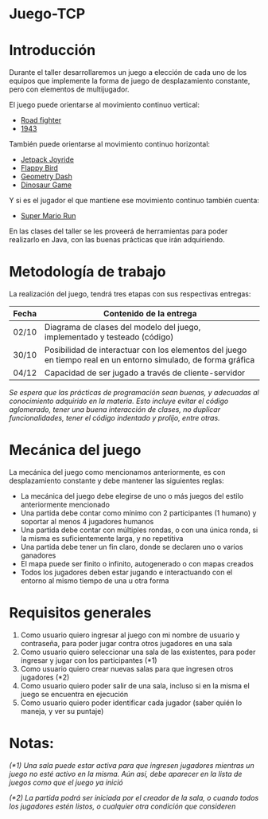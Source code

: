 # Juego-TCP

# Introducción
Durante el taller desarrollaremos un juego a elección de cada uno de los equipos que implemente la forma de juego de desplazamiento constante, pero con elementos de multijugador.

El juego puede orientarse al movimiento continuo vertical:
- [Road fighter](https://en.wikipedia.org/wiki/Road_Fighter)
- [1943](https://en.wikipedia.org/wiki/1943:_The_Battle_of_Midway)

También puede orientarse al movimiento continuo horizontal:
- [Jetpack Joyride](https://www.halfbrick.com/games/jetpack-joyride)
- [Flappy Bird](https://en.wikipedia.org/wiki/Flappy_Bird)
- [Geometry Dash](http://www.robtopgames.com/)
- [Dinosaur Game](https://en.wikipedia.org/wiki/Dinosaur_Game)

Y si es el jugador el que mantiene ese movimiento continuo también cuenta:
- [Super Mario Run](https://supermariorun.com/)


En las clases del taller se les proveerá de herramientas para poder realizarlo en Java, con las buenas prácticas que irán adquiriendo.


# Metodología de trabajo

La realización del juego, tendrá tres etapas con sus respectivas entregas:

| Fecha | Contenido de la entrega                                                                                        |
|-------|----------------------------------------------------------------------------------------------------------------|
| 02/10 | Diagrama de clases del modelo del juego, implementado y testeado (código)                                      |
| 30/10 | Posibilidad de interactuar con los elementos del juego en tiempo real en un entorno simulado, de forma gráfica |
| 04/12 | Capacidad de ser jugado a través de cliente-servidor                                                           |


_Se espera que las prácticas de programación sean buenas, y adecuadas al conocimiento adquirido en la materia.
Esto incluye evitar el código aglomerado, tener una buena interacción de clases, no duplicar funcionalidades, tener el código indentado y prolijo, entre otras._

# Mecánica del juego

La mecánica del juego como mencionamos anteriormente, es con desplazamiento constante y debe mantener las siguientes reglas:
* La mecánica del juego debe elegirse de uno o más juegos del estilo anteriormente mencionado
* Una partida debe contar como mínimo con 2 participantes (1 humano) y soportar al menos 4 jugadores humanos
* Una partida debe contar con múltiples rondas, o con una única ronda, si la misma es suficientemente larga, y no repetitiva
* Una partida debe tener un fin claro, donde se declaren uno o varios ganadores
* El mapa puede ser finito o infinito, autogenerado o con mapas creados
* Todos los jugadores deben estar jugando e interactuando con el entorno al mismo tiempo de una u otra forma


# Requisitos generales

1. Como usuario quiero ingresar al juego con mi nombre de usuario y contraseña, para poder jugar contra otros jugadores en una sala
2. Como usuario quiero seleccionar una sala de las existentes, para poder ingresar y jugar con los participantes (*1)
3. Como usuario quiero crear nuevas salas para que ingresen otros jugadores (*2)
4. Como usuario quiero poder salir de una sala, incluso si en la misma el juego se encuentra en ejecución
5. Como usuario quiero poder identificar cada jugador (saber quién lo maneja, y ver su puntaje)

# Notas:
_(*1) Una sala puede estar activa para que ingresen jugadores mientras un juego no esté activo en la misma. Aún así, debe aparecer en la lista de juegos como que el juego ya inició_

_(*2) La partida podrá ser iniciada por el creador de la sala, o cuando todos los jugadores estén listos, o cualquier otra condición que consideren_
